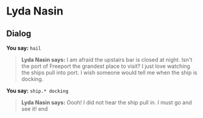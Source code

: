 # Lyda Nasin


## Dialog

**You say:** `hail`



>**Lyda Nasin says:** I am afraid the upstairs bar is closed at night.  Isn't the port of Freeport the grandest place to visit?  I just love watching the ships pull into port.  I wish someone would tell me when the ship is docking.

**You say:** `ship.* docking`



>**Lyda Nasin says:** Oooh!  I did not hear the ship pull in.  I must go and see it!
end



